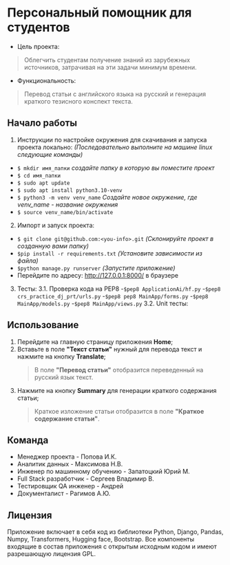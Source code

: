 # Персональный помощник для студентов
- Цель проекта:
> Облегчить студентам получение знаний из зарубежных источников, затрачивая на эти задачи минимум времени.

- Функциональность:
> Перевод статьи с английского языка на русский и генерация краткого тезисного конспект текста. 

## Начало работы
1. Инструкции по настройке окружения для скачивания и запуска проекта локально:
   *(Последовательно выполните на машине linux следующие команды)*
- `$ mkdir имя_папки`  *создайте папку в которую вы поместите проект*
- `$ cd имя_папки`
- `$ sudo apt update`
- `$ sudo apt install python3.10-venv`
- `$ python3 -m venv venv_name` *Создайте новое окружение, где venv_name - название окружения*
- `$ source venv_name/bin/activate`
  
2. Импорт и запуск проекта:
- `$ git clone git@github.com:<you-info>.git` *(Склонируйте проект в созданную вами папку)*
- `$pip install -r requirements.txt` *(Установите зависимости из файла)*
- `$python manage.py runserver` *(Запустите приложение)*
- Перейдите по адресу: http://127.0.0.1:8000/ в браузере

3. Тесты:
   3.1. Проверка кода на PEP8
   -`$pep8 ApplicationAi/hf.py`
   -`$pep8 crs_practice_dj_prt/urls.py`
   -`$pep8 pep8 MainApp/forms.py`
   -`$pep8 MainApp/models.py`
   -`$pep8 MainApp/views.py`
   3.2. Unit тесты:

## Использование
1. Перейдите на главную страницу приложения **Home**;
2. Вставьте в поле **"Текст статьи"** нужный для перевода текст и нажмите на кнопку **Translate**;
   > В поле **"Перевод статьи"** отобразится переведенный на русский язык текст.
3. Нажмите на кнопку **Summary** для генерации краткого содержания статьи;
   > Краткое изложение статьи отобразится в поле **"Краткое содержание статьи"**.

## Команда
- Менеджер проекта - Попова И.К.
- Аналитик данных - Максимова Н.В.
- Инженер по машинному обучению - Запатоцкий Юрий М.
- Full Stack разработчик - Сергеев Владимир В.
- Тестировщик QA инженер - Андрей
- Документалист - Рагимов А.Ю.

## Лицензия
Приложение включает в себя код из библиотеки Python, Django, Pandas, Numpy, Transformers, Hugging face, Bootstrap.
Все компоненты входящие в состав приложения с открытым исходным кодом и имеют разрешающую лицензия GPL.

